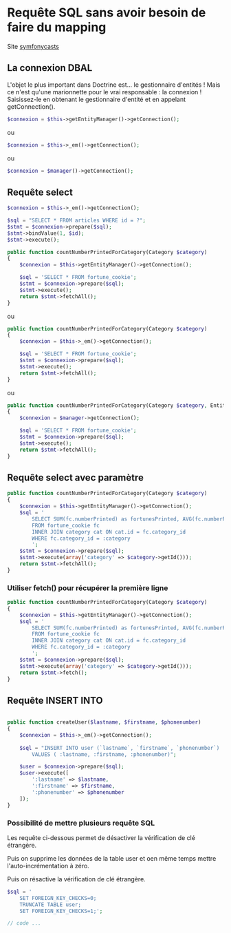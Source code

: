 # Requête SQL sans avoir besoin de faire du mapping

Site [symfonycasts](https://symfonycasts.com/screencast/doctrine-queries/raw-sql-queries)

## La connexion DBAL

L'objet le plus important dans Doctrine est... le gestionnaire d'entités ! Mais ce n'est qu'une marionnette pour le vrai responsable : la connexion ! Saisissez-le en obtenant le gestionnaire d'entité et en appelant getConnection(). 

```php
$connexion = $this->getEntityManager()->getConnection();

```

ou 

```php
$connexion = $this->_em()->getConnection();

```

ou 

```php
$connexion = $manager()->getConnection();

```

## Requête select

```php
$connexion = $this->_em()->getConnection();

$sql = "SELECT * FROM articles WHERE id = ?";
$stmt = $connexion->prepare($sql);
$stmt->bindValue(1, $id);
$stmt->execute();
```

```php
public function countNumberPrintedForCategory(Category $category)
{
    $connexion = $this->getEntityManager()->getConnection();

    $sql = 'SELECT * FROM fortune_cookie';
    $stmt = $connexion->prepare($sql);
    $stmt->execute();
    return $stmt->fetchAll();
}
```

ou

```php
public function countNumberPrintedForCategory(Category $category)
{
    $connexion = $this->_em()->getConnection();

    $sql = 'SELECT * FROM fortune_cookie';
    $stmt = $connexion->prepare($sql);
    $stmt->execute();
    return $stmt->fetchAll();
}
```

ou

```php
public function countNumberPrintedForCategory(Category $category, EntityManagerInterface $manager)
{
    $connexion = $manager->getConnection();

    $sql = 'SELECT * FROM fortune_cookie';
    $stmt = $connexion->prepare($sql);
    $stmt->execute();
    return $stmt->fetchAll();
}
```

## Requête select avec paramètre

```php
public function countNumberPrintedForCategory(Category $category)
{
    $connexion = $this->getEntityManager()->getConnection();
    $sql = '
        SELECT SUM(fc.numberPrinted) as fortunesPrinted, AVG(fc.numberPrinted) as fortunesAverage, cat.name
        FROM fortune_cookie fc
        INNER JOIN category cat ON cat.id = fc.category_id
        WHERE fc.category_id = :category
        ';
    $stmt = $connexion->prepare($sql);
    $stmt->execute(array('category' => $category->getId()));
    return $stmt->fetchAll();
}
```

### Utiliser fetch() pour récupérer la première ligne

```php
public function countNumberPrintedForCategory(Category $category)
{
    $connexion = $this->getEntityManager()->getConnection();
    $sql = '
        SELECT SUM(fc.numberPrinted) as fortunesPrinted, AVG(fc.numberPrinted) as fortunesAverage, cat.name
        FROM fortune_cookie fc
        INNER JOIN category cat ON cat.id = fc.category_id
        WHERE fc.category_id = :category
        ';
    $stmt = $connexion->prepare($sql);
    $stmt->execute(array('category' => $category->getId()));
    return $stmt->fetch();
}
```

## Requête INSERT INTO

```php

public function createUser($lastname, $firstname, $phonenumber)
{
    $connexion = $this->_em()->getConnection();
    
    $sql = "INSERT INTO user (`lastname`, `firstname`, `phonenumber`) 
        VALUES ( :lastname, :firstname, :phonenumber)";

    $user = $connexion->prepare($sql);
    $user->execute([
        ':lastname' => $lastname,
        ':firstname' => $firstname, 
        ':phonenumber' => $phonenumber
    ]);
}
```

### Possibilité de mettre plusieurs requête SQL

Les requête ci-dessous permet de désactiver la vérification de clé étrangère.

Puis on supprime les données de la table user et oen même temps mettre l'auto-incrémentation à zéro.

Puis on résactive la vérification de clé étrangère.

```php
$sql = '
    SET FOREIGN_KEY_CHECKS=0; 
    TRUNCATE TABLE user; 
    SET FOREIGN_KEY_CHECKS=1;';

// code ...
```
